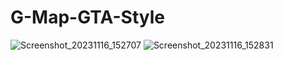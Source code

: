 # G-Map-GTA-Style
![Screenshot_20231116_152707](https://github.com/InfantAjith96/G-Map-GTA-Style/assets/80243043/eb730d05-a3ba-4ce6-b882-f3bde8671b92)
![Screenshot_20231116_152831](https://github.com/InfantAjith96/G-Map-GTA-Style/assets/80243043/d5ab3991-5ea3-4e75-b31d-a426f5e3cadf)
